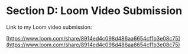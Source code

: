 # Section D: Loom Video Submission

Link to my Loom video submission:

[https://www.loom.com/share/8914ed4c098d486aa6654cf1b3e08c75](https://www.loom.com/share/8914ed4c098d486aa6654cf1b3e08c75)
